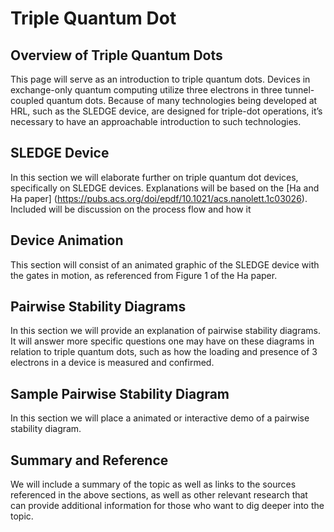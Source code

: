 # Triple Quantum Dot
## Overview of Triple Quantum Dots
This page will serve as an introduction to triple quantum dots. Devices in exchange-only quantum computing utilize three electrons in three tunnel-coupled quantum dots. Because of many technologies being developed at HRL, such as the SLEDGE device, are designed for triple-dot operations, it’s necessary to have an approachable introduction to such technologies. 

## SLEDGE Device
In this section we will elaborate further on triple quantum dot devices, specifically on SLEDGE devices. Explanations will be based on the [Ha and Ha paper] (https://pubs.acs.org/doi/epdf/10.1021/acs.nanolett.1c03026). Included will be discussion on the process flow and how it 

## Device Animation
This section will consist of an animated graphic of the SLEDGE device with the gates in motion, as referenced from Figure 1 of the Ha paper. 

## Pairwise Stability Diagrams
In this section we will provide an explanation of pairwise stability diagrams. It will answer more specific questions one may have on these diagrams in relation to triple quantum dots, such as how the loading and presence of 3 electrons in a device is measured and confirmed. 

## Sample Pairwise Stability Diagram
In this section we will place a animated or interactive demo of a pairwise stability diagram. 

## Summary and Reference
We will include a summary of the topic as well as links to the sources referenced in the above sections, as well as other relevant research that can provide additional information for those who want to dig deeper into the topic. 
